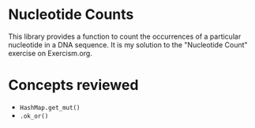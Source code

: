 # Nucleotide Counts
This library provides a function to count the occurrences of a particular nucleotide in a DNA sequence. It is my solution to the "Nucleotide Count" exercise on Exercism.org.
# Concepts reviewed
- `HashMap.get_mut()`
- `.ok_or()`